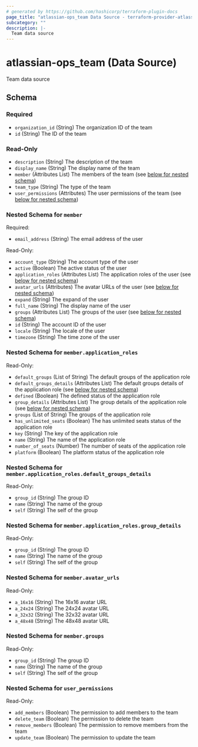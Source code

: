 ```yaml
---
# generated by https://github.com/hashicorp/terraform-plugin-docs
page_title: "atlassian-ops_team Data Source - terraform-provider-atlassian-operations"
subcategory: ""
description: |-
  Team data source
---
```


# atlassian-ops_team (Data Source)

Team data source



<!-- schema generated by tfplugindocs -->
## Schema

### Required

- `organization_id` (String) The organization ID of the team
- `id` (String) The ID of the team

### Read-Only

- `description` (String) The description of the team
- `display_name` (String) The display name of the team
- `member` (Attributes List) The members of the team (see [below for nested schema](#nestedatt--member))
- `team_type` (String) The type of the team
- `user_permissions` (Attributes) The user permissions of the team (see [below for nested schema](#nestedatt--user_permissions))

<a id="nestedatt--member"></a>
### Nested Schema for `member`

Required:

- `email_address` (String) The email address of the user

Read-Only:

- `account_type` (String) The account type of the user
- `active` (Boolean) The active status of the user
- `application_roles` (Attributes List) The application roles of the user (see [below for nested schema](#nestedatt--member--application_roles))
- `avatar_urls` (Attributes) The avatar URLs of the user (see [below for nested schema](#nestedatt--member--avatar_urls))
- `expand` (String) The expand of the user
- `full_name` (String) The display name of the user
- `groups` (Attributes List) The groups of the user (see [below for nested schema](#nestedatt--member--groups))
- `id` (String) The account ID of the user
- `locale` (String) The locale of the user
- `timezone` (String) The time zone of the user

<a id="nestedatt--member--application_roles"></a>
### Nested Schema for `member.application_roles`

Read-Only:

- `default_groups` (List of String) The default groups of the application role
- `default_groups_details` (Attributes List) The default groups details of the application role (see [below for nested schema](#nestedatt--member--application_roles--default_groups_details))
- `defined` (Boolean) The defined status of the application role
- `group_details` (Attributes List) The group details of the application role (see [below for nested schema](#nestedatt--member--application_roles--group_details))
- `groups` (List of String) The groups of the application role
- `has_unlimited_seats` (Boolean) The has unlimited seats status of the application role
- `key` (String) The key of the application role
- `name` (String) The name of the application role
- `number_of_seats` (Number) The number of seats of the application role
- `platform` (Boolean) The platform status of the application role

<a id="nestedatt--member--application_roles--default_groups_details"></a>
### Nested Schema for `member.application_roles.default_groups_details`

Read-Only:

- `group_id` (String) The group ID
- `name` (String) The name of the group
- `self` (String) The self of the group


<a id="nestedatt--member--application_roles--group_details"></a>
### Nested Schema for `member.application_roles.group_details`

Read-Only:

- `group_id` (String) The group ID
- `name` (String) The name of the group
- `self` (String) The self of the group



<a id="nestedatt--member--avatar_urls"></a>
### Nested Schema for `member.avatar_urls`

Read-Only:

- `a_16x16` (String) The 16x16 avatar URL
- `a_24x24` (String) The 24x24 avatar URL
- `a_32x32` (String) The 32x32 avatar URL
- `a_48x48` (String) The 48x48 avatar URL


<a id="nestedatt--member--groups"></a>
### Nested Schema for `member.groups`

Read-Only:

- `group_id` (String) The group ID
- `name` (String) The name of the group
- `self` (String) The self of the group



<a id="nestedatt--user_permissions"></a>
### Nested Schema for `user_permissions`

Read-Only:

- `add_members` (Boolean) The permission to add members to the team
- `delete_team` (Boolean) The permission to delete the team
- `remove_members` (Boolean) The permission to remove members from the team
- `update_team` (Boolean) The permission to update the team
